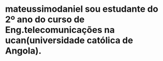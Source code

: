 # mateussimodaniel sou estudante do 2º ano do curso de Eng.telecomunicações na ucan(universidade católica de Angola). 
